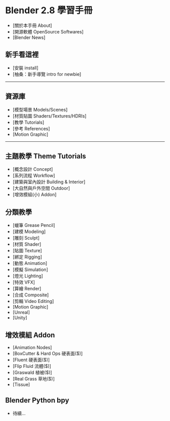Blender 2.8 學習手冊
===

- [關於本手冊 About]
- [開源軟體 OpenSource Softwares]
- [Blender News]

新手看這裡
---
- [安裝 install]
- [柚桑：新手導覽 intro for newbie]
---
資源庫
---
- [模型場景 Models/Scenes]
- [材質貼圖 Shaders/Textures/HDRIs]
- [教學 Tutorials]
- [參考 References]
- [Motion Graphic]

---
主題教學 Theme Tutorials
---
- [概念設計 Concept]
- [系列流程 Workflow]
- [建築與室內設計 Building & Interior]
- [大自然與戶外空間 Outdoor]
- [增效模組(小) Addon]

分類教學
---
- [蠟筆 Grease Pencil]
- [建模 Modeling]
- [雕刻 Sculpt]
- [材質 Shader]
- [貼圖 Texture]
- [綁定 Rigging]
- [動態 Animation]
- [模擬 Simulation]
- [燈光 Lighting]
- [特效 VFX]
- [算繪 Render]
- [合成 Composite]
- [剪輯 Video Editing]
- [Motion Graphic]
- [Unreal]
- [Unity]

增效模組 Addon
---
- [Animation Nodes]
- [BoxCutter & Hard Ops 硬表面($)]
- [Fluent 硬表面($)]
- [Flip Fluid 流體($)]
- [Graswald 植被($)]
- [Real Grass 草地($)]
- [Tissue]

Blender Python bpy
---
- 待續...
